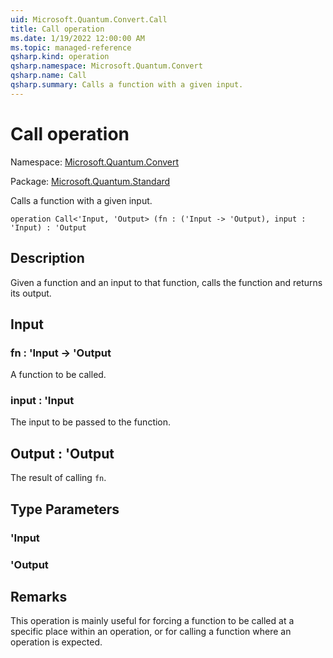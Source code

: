 ```yaml
---
uid: Microsoft.Quantum.Convert.Call
title: Call operation
ms.date: 1/19/2022 12:00:00 AM
ms.topic: managed-reference
qsharp.kind: operation
qsharp.namespace: Microsoft.Quantum.Convert
qsharp.name: Call
qsharp.summary: Calls a function with a given input.
---
```


# Call operation

Namespace: [Microsoft.Quantum.Convert](xref:Microsoft.Quantum.Convert)

Package: [Microsoft.Quantum.Standard](https://nuget.org/packages/Microsoft.Quantum.Standard)


Calls a function with a given input.

```qsharp
operation Call<'Input, 'Output> (fn : ('Input -> 'Output), input : 'Input) : 'Output
```


## Description

Given a function and an input to that function, calls the functionand returns its output.

## Input

### fn : 'Input -> 'Output

A function to be called.


### input : 'Input

The input to be passed to the function.



## Output : 'Output

The result of calling `fn`.

## Type Parameters

### 'Input


### 'Output



## Remarks

This operation is mainly useful for forcing a function to be calledat a specific place within an operation, or for calling a functionwhere an operation is expected.